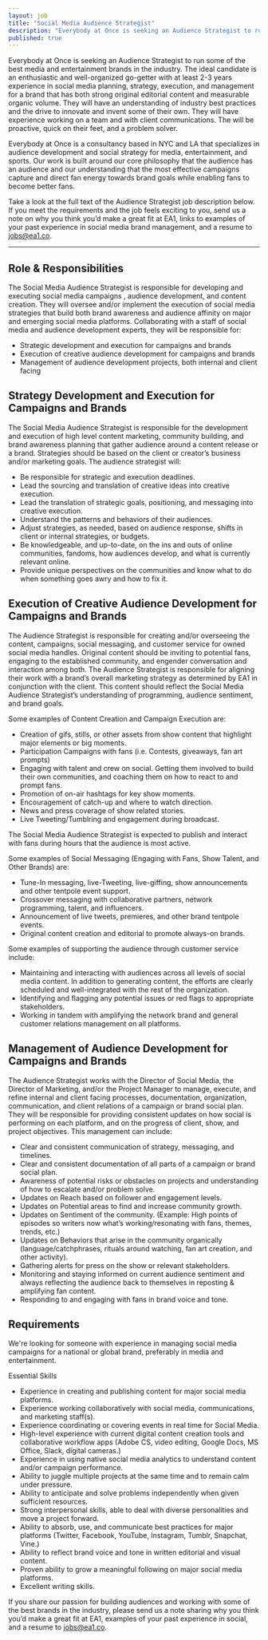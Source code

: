```yaml
---
layout: job
title: "Social Media Audience Strategist"
description: "Everybody at Once is seeking an Audience Strategist to run some of the best media and entertainment brands in the industry"
published: true
---
```


Everybody at Once is seeking an Audience Strategist to run some of the best media and entertainment brands in the industry. The ideal candidate is an enthusiastic and well-organized go-getter with at least 2-3 years experience in social media planning, strategy, execution, and management for a brand that has both strong original editorial content and measurable organic volume. They will have an understanding of industry best practices and the drive to innovate and invent some of their own. They will have experience working on a team and with client communications. The will be proactive, quick on their feet, and a problem solver. 

Everybody at Once is a consultancy based in NYC and LA that specializes in audience development and social strategy for media, entertainment, and sports. Our work is built around our core philosophy that the audience has an audience and our understanding that the most effective campaigns capture and direct fan energy towards brand goals while enabling fans to become better fans.

Take a look at the full text of the Audience Strategist job description below. If you meet the requirements and the job feels exciting to you, send us a note on why you think you’d make a great fit at EA1, links to examples of your past experience in social media brand management, and a resume to [jobs@ea1.co](mailto:jobs@ea1.co).

*****

## Role & Responsibilities

The Social Media Audience Strategist is responsible for developing and executing social media campaigns , audience development, and content creation. They will oversee and/or implement the execution of social media strategies that build both brand awareness and audience affinity on major and emerging social media platforms. Collaborating with a staff of social media and audience development experts, they will be responsible for:

- Strategic development and execution for campaigns and brands
- Execution of creative audience development for campaigns and brands
- Management of audience development projects, both internal and client facing

## Strategy Development and Execution for Campaigns and Brands

The Social Media Audience Strategist is responsible for the development and execution of high level content marketing, community building, and brand awareness planning that gather audience around a content release or a brand. Strategies should be based on the client or creator’s business and/or marketing goals. The audience strategist will:

- Be responsible for strategic and execution deadlines.
- Lead the sourcing and translation of creative ideas into creative execution. 
- Lead the translation of strategic goals, positioning, and messaging into creative execution.
- Understand the patterns and behaviors of their audiences. 
- Adjust strategies, as needed, based on audience response, shifts in client or internal strategies, or budgets.
- Be knowledgeable, and up-to-date, on the ins and outs of online communities, fandoms, how audiences develop, and what is currently relevant online. 
- Provide unique perspectives on the communities and know what to do when something goes awry and how to fix it.

## Execution of Creative Audience Development for Campaigns and Brands

The Audience Strategist is responsible for creating and/or overseeing the content, campaigns, social messaging, and customer service for owned social media handles. Original content should be inviting to potential fans, engaging to the established community, and engender conversation and interaction among both. The Audience Strategist is responsible for aligning their work  with a brand’s overall marketing strategy as determined by EA1 in conjunction with the client. This content should reflect the Social Media Audience Strategist’s understanding of programming, audience sentiment, and brand goals. 

Some examples of Content Creation and Campaign Execution are:
- Creation of gifs, stills, or other assets from show content that highlight major elements or big moments.
- Participation Campaigns with fans (i.e. Contests, giveaways, fan art prompts)
- Engaging with talent and crew on social. Getting them involved to build their own communities, and coaching them on how to react to and prompt fans.
- Promotion of on-air hashtags for key show moments.
- Encouragement of catch-up and where to watch direction.
- News and press coverage of show related stories.
- Live Tweeting/Tumblring and engagement during broadcast.

The Social Media Audience Strategist is expected to publish and interact with fans during hours that the audience is most active.

Some examples of Social Messaging (Engaging with Fans, Show Talent, and Other Brands) are:
- Tune-In messaging, live-Tweeting, live-giffing, show announcements and other tentpole event support.
- Crossover messaging with collaborative partners, network programming, talent, and influencers.
- Announcement of live tweets, premieres, and other brand tentpole events.
- Original content creation and editorial to promote always-on brands.

Some examples of supporting the audience through customer service include: 
- Maintaining and interacting with audiences across all levels of social media content. In addition to generating content, the efforts are clearly scheduled and well-integrated with the rest of the organization. 
- Identifying and flagging any potential issues or red flags to appropriate stakeholders. 
- Working in tandem with amplifying the network brand and general customer relations management on all platforms. 

## Management of Audience Development for Campaigns and Brands

The Audience Strategist works with the Director of Social Media, the Director of Marketing, and/or the Project Manager to manage, execute, and refine internal and client facing processes, documentation, organization, communication, and client relations of a campaign or brand social plan. They will be responsible for providing consistent updates on how social is performing on each platform, and on the progress of client, show, and project objectives. This management can include:

- Clear and consistent communication of strategy, messaging, and timelines.
- Clear and consistent documentation of all parts of a campaign or brand social plan.
- Awareness of potential risks or obstacles on projects and understanding of how to escalate and/or problem solve.
- Updates on Reach based on follower and engagement levels.
- Updates on Potential areas to find and increase community growth.
- Updates on Sentiment of the community. (Example: High points of episodes so writers now what’s working/resonating with fans, themes, trends, etc.)
- Updates on Behaviors that arise in the community organically (language/catchphrases, rituals around watching, fan art creation, and other activity).
- Gathering alerts for press on the show or relevant stakeholders.
- Monitoring and staying informed on current audience sentiment and always reflecting the audience back to themselves in reposting & amplifying fan content.
- Responding to and engaging with fans in brand voice and tone.

## Requirements

We're looking for someone with experience in managing social media campaigns for a national or global brand, preferably in media and entertainment.

Essential Skills

- Experience in creating and publishing content for major social media platforms.
- Experience working collaboratively with social media, communications, and marketing staff(s).
- Experience coordinating or covering events in real time for Social Media.
- High-level experience with current digital content creation tools and collaborative workflow apps (Adobe CS, video editing, Google Docs, MS Office, Slack, digital cameras.)
- Experience in using native social media analytics to understand content and/or campaign performance.
- Ability to juggle multiple projects at the same time and to remain calm under pressure.
- Ability to anticipate and solve problems independently when given sufficient resources.
- Strong interpersonal skills, able to deal with diverse personalities and move a project forward.
- Ability to absorb, use, and communicate best practices for major platforms (Twitter, Facebook, YouTube, Instagram, Tumblr, Snapchat, Vine.)
- Ability to reflect brand voice and tone in written editorial and visual content.
- Proven ability to grow a meaningful following on major social media platforms.
- Excellent writing skills.


If you share our passion for building audiences and working with some of the best brands in the industry,
please send us a note sharing why you think you’d make a great fit at EA1, examples of your past
experience in social, and a resume to [jobs@ea1.co](mailto:jobs@ea1.co).
